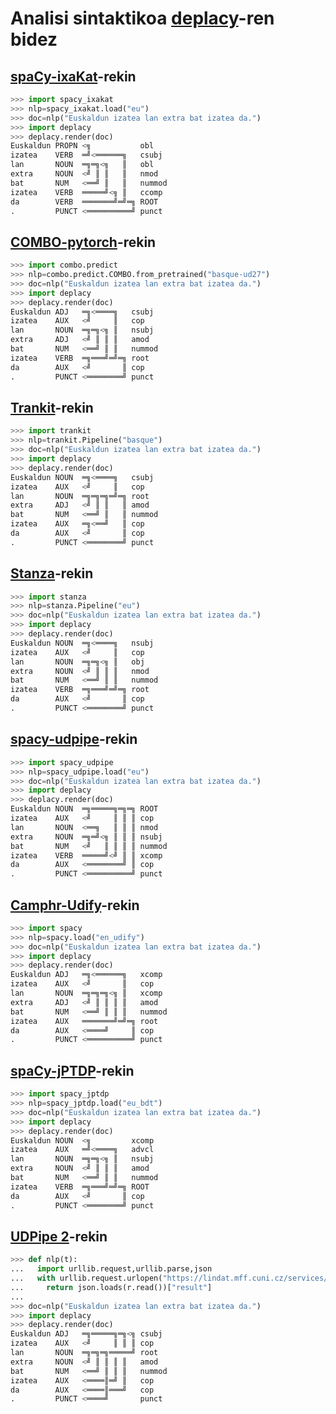 # Analisi sintaktikoa [deplacy](https://koichiyasuoka.github.io/deplacy/)-ren bidez

## [spaCy-ixaKat](https://github.com/KoichiYasuoka/spaCy-ixaKat)-rekin

```py
>>> import spacy_ixakat
>>> nlp=spacy_ixakat.load("eu")
>>> doc=nlp("Euskaldun izatea lan extra bat izatea da.")
>>> import deplacy
>>> deplacy.render(doc)
Euskaldun PROPN <╗           obl
izatea    VERB  ═╝<══════╗   csubj
lan       NOUN  ═╗═╗<╗   ║   obl
extra     NOUN  <╝ ║ ║   ║   nmod
bat       NUM   <══╝ ║   ║   nummod
izatea    VERB  ═════╝<╗ ║   ccomp
da        VERB  ═══════╝═╝═╗ ROOT
.         PUNCT <══════════╝ punct
```

## [COMBO-pytorch](https://gitlab.clarin-pl.eu/syntactic-tools/combo)-rekin

```py
>>> import combo.predict
>>> nlp=combo.predict.COMBO.from_pretrained("basque-ud27")
>>> doc=nlp("Euskaldun izatea lan extra bat izatea da.")
>>> import deplacy
>>> deplacy.render(doc)
Euskaldun ADJ   ═╗<════╗   csubj
izatea    AUX   <╝     ║   cop
lan       NOUN  ═╗═╗<╗ ║   nsubj
extra     ADJ   <╝ ║ ║ ║   amod
bat       NUM   <══╝ ║ ║   nummod
izatea    VERB  ═╗═══╝═╝═╗ root
da        AUX   <╝       ║ cop
.         PUNCT <════════╝ punct
```

## [Trankit](https://github.com/nlp-uoregon/trankit)-rekin

```py
>>> import trankit
>>> nlp=trankit.Pipeline("basque")
>>> doc=nlp("Euskaldun izatea lan extra bat izatea da.")
>>> import deplacy
>>> deplacy.render(doc)
Euskaldun NOUN  ═╗<════╗   csubj
izatea    AUX   <╝     ║   cop
lan       NOUN  ═╗═╗═╗═╝═╗ root
extra     ADJ   <╝ ║ ║   ║ amod
bat       NUM   <══╝ ║   ║ nummod
izatea    AUX   ═╗<══╝   ║ cop
da        AUX   <╝       ║ cop
.         PUNCT <════════╝ punct
```

## [Stanza](https://stanfordnlp.github.io/stanza)-rekin

```py
>>> import stanza
>>> nlp=stanza.Pipeline("eu")
>>> doc=nlp("Euskaldun izatea lan extra bat izatea da.")
>>> import deplacy
>>> deplacy.render(doc)
Euskaldun NOUN  ═╗<════╗   nsubj
izatea    AUX   <╝     ║   cop
lan       NOUN  ═╗═╗<╗ ║   obj
extra     NOUN  <╝ ║ ║ ║   nmod
bat       NUM   <══╝ ║ ║   nummod
izatea    VERB  ═╗═══╝═╝═╗ root
da        AUX   <╝       ║ cop
.         PUNCT <════════╝ punct
```

## [spacy-udpipe](https://github.com/TakeLab/spacy-udpipe)-rekin

```py
>>> import spacy_udpipe
>>> nlp=spacy_udpipe.load("eu")
>>> doc=nlp("Euskaldun izatea lan extra bat izatea da.")
>>> import deplacy
>>> deplacy.render(doc)
Euskaldun NOUN  ═╗═════╗═╗═╗ ROOT
izatea    AUX   <╝     ║ ║ ║ cop
lan       NOUN  <══╗   ║ ║ ║ nmod
extra     NOUN  ═╗═╝<╗ ║ ║ ║ nsubj
bat       NUM   <╝   ║ ║ ║ ║ nummod
izatea    VERB  ═════╝<╝ ║ ║ xcomp
da        AUX   <════════╝ ║ cop
.         PUNCT <══════════╝ punct
```

## [Camphr-Udify](https://camphr.readthedocs.io/en/stable/notes/udify.html)-rekin

```py
>>> import spacy
>>> nlp=spacy.load("en_udify")
>>> doc=nlp("Euskaldun izatea lan extra bat izatea da.")
>>> import deplacy
>>> deplacy.render(doc)
Euskaldun ADJ   ═╗<══════╗   xcomp
izatea    AUX   <╝       ║   cop
lan       NOUN  ═╗═╗═╗<╗ ║   xcomp
extra     ADJ   <╝ ║ ║ ║ ║   amod
bat       NUM   <══╝ ║ ║ ║   nummod
izatea    AUX   ═══════╝═╝═╗ root
da        AUX   <════╝     ║ cop
.         PUNCT <══════════╝ punct
```

## [spaCy-jPTDP](https://github.com/KoichiYasuoka/spaCy-jPTDP)-rekin

```py
>>> import spacy_jptdp
>>> nlp=spacy_jptdp.load("eu_bdt")
>>> doc=nlp("Euskaldun izatea lan extra bat izatea da.")
>>> import deplacy
>>> deplacy.render(doc)
Euskaldun NOUN  <╗         xcomp
izatea    AUX   ═╝<════╗   advcl
lan       NOUN  ═╗═╗<╗ ║   nsubj
extra     NOUN  <╝ ║ ║ ║   amod
bat       NUM   <══╝ ║ ║   nummod
izatea    VERB  ═╗═══╝═╝═╗ ROOT
da        AUX   <╝       ║ cop
.         PUNCT <════════╝ punct
```

## [UDPipe 2](http://ufal.mff.cuni.cz/udpipe/2)-rekin

```py
>>> def nlp(t):
...   import urllib.request,urllib.parse,json
...   with urllib.request.urlopen("https://lindat.mff.cuni.cz/services/udpipe/api/process?model=eu&tokenizer&tagger&parser&data="+urllib.parse.quote(t)) as r:
...     return json.loads(r.read())["result"]
...
>>> doc=nlp("Euskaldun izatea lan extra bat izatea da.")
>>> import deplacy
>>> deplacy.render(doc)
Euskaldun ADJ   ═╗═════╗═╗<╗ csubj
izatea    AUX   <╝     ║ ║ ║ cop
lan       NOUN  ═╗═╗═╗═════╝ root
extra     NOUN  <╝ ║ ║ ║ ║   amod
bat       NUM   <══╝ ║ ║ ║   nummod
izatea    AUX   <════║═╝ ║   cop
da        AUX   <════║═══╝   cop
.         PUNCT <════╝       punct
```

